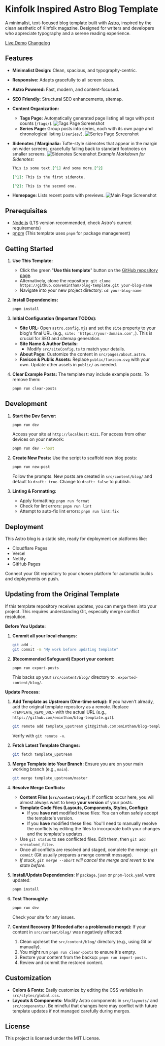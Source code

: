 # Kinfolk Inspired Astro Blog Template

A minimalist, text-focused blog template built with [Astro](https://astro.build/),
inspired by the clean aesthetic of Kinfolk magazine. Designed for writers and developers
who appreciate typography and a serene reading experience.

[Live Demo](https://emintham.com)
[Changelog](https://github.com/emintham/blog-template/blob/master/CHANGELOG.md)

## Features

- **Minimalist Design:** Clean, spacious, and typography-centric.
- **Responsive:** Adapts gracefully to all screen sizes.
- **Astro Powered:** Fast, modern, and content-focused.
- **SEO Friendly:** Structural SEO enhancements, sitemap.
- **Content Organization:**
  - **Tags Page:** Automatically generated page listing all tags with post counts (`/tags/`).
    ![Tags Page Screenshot](screenshots/IMG_0029.PNG)
  - **Series Page:** Group posts into series, each with its own page and chronological listing (`/series/`).
    ![Series Page Screenshot](screenshots/IMG_0030.PNG)
- **Sidenotes / Marginalia:** Tufte-style sidenotes that appear in the margin on wider screens, gracefully falling back to standard footnotes on smaller screens.
  ![Sidenotes Screenshot](screenshots/IMG_0032.jpeg)
  _Example Markdown for Sidenotes:_

  ```markdown
  This is some text.[^1] And some more.[^2]

  [^1]: This is the first sidenote.

  [^2]: This is the second one.
  ```

- **Homepage:** Lists recent posts with previews.
  ![Main Page Screenshot](screenshots/IMG_0028.PNG)

## Prerequisites

- [Node.js](https://nodejs.org/) (LTS version recommended, check Astro's current requirements)
- [pnpm](https://pnpm.io/installation) (This template uses `pnpm` for package management)

## Getting Started

1.  **Use This Template:**

    - Click the green "**Use this template**" button on the [GitHub repository page](https://github.com/emintham/blog-template).
    - Alternatively, clone the repository: `git clone https://github.com/emintham/blog-template.git your-blog-name`
    - Navigate into your new project directory: `cd your-blog-name`

2.  **Install Dependencies:**

    ```bash
    pnpm install
    ```

3.  **Initial Configuration (Important TODOs):**

    - **Site URL:** Open `astro.config.mjs` and set the `site` property to your blog's final URL (e.g., `site: 'https://your-domain.com',`). This is crucial for SEO and sitemap generation.
    - **Site Name & Author Details:**
      - Modify `src/siteConfig.ts` to match your details.
    - **About Page:** Customize the content in `src/pages/about.astro`.
    - **Favicon & Public Assets:** Replace `public/favicon.svg` with your own. Update other assets in `public/` as needed.

4.  **Clear Example Posts:**
    The template may include example posts. To remove them:
    ```bash
    pnpm run clear-posts
    ```

## Development

1.  **Start the Dev Server:**

    ```bash
    pnpm run dev
    ```

    Access your site at `http://localhost:4321`. For access from other devices on your network:

    ```bash
    pnpm run dev --host
    ```

2.  **Create New Posts:**
    Use the script to scaffold new blog posts:

    ```bash
    pnpm run new-post
    ```

    Follow the prompts. New posts are created in `src/content/blog/` and default
    to `draft: true`. Change to `draft: false` to publish.

3.  **Linting & Formatting:**
    - Apply formatting: `pnpm run format`
    - Check for lint errors: `pnpm run lint`
    - Attempt to auto-fix lint errors: `pnpm run lint:fix`

## Deployment

This Astro blog is a static site, ready for deployment on platforms like:

- Cloudflare Pages
- Vercel
- Netlify
- GitHub Pages

Connect your Git repository to your chosen platform for automatic builds and deployments on push.

## Updating from the Original Template

If this template repository receives updates, you can merge them into your project.
This requires understanding Git, especially merge conflict resolution.

**Before You Update:**

1.  **Commit all your local changes:**
    ```bash
    git add .
    git commit -m "My work before updating template"
    ```
2.  **(Recommended Safeguard) Export your content:**
    ```bash
    pnpm run export-posts
    ```
    This backs up your `src/content/blog/` directory to `.exported-content/blog/`.

**Update Process:**

1.  **Add Template as Upstream (One-time setup):**
    If you haven't already, add the original template repository as a remote. Replace `<TEMPLATE_REPO_URL>` with the actual URL (e.g., `https://github.com/emintham/blog-template.git`).

    ```bash
    git remote add template_upstream git@github.com:emintham/blog-template.git
    ```

    Verify with `git remote -v`.

2.  **Fetch Latest Template Changes:**

    ```bash
    git fetch template_upstream
    ```

3.  **Merge Template into Your Branch:**
    Ensure you are on your main working branch (e.g., `main`).

    ```bash
    git merge template_upstream/master
    ```

4.  **Resolve Merge Conflicts:**

    - **Content Files (`src/content/blog/`):** If conflicts occur here, you will almost always want to keep **your version** of your posts.
    - **Template Code Files (Layouts, Components, Styles, Configs):**
      - If you **have not** modified these files: You can often safely accept the template's version.
      - If you **have** modified these files: You'll need to manually resolve the conflicts by editing the files to incorporate both your changes and the template's updates.
    - Use `git status` to see conflicted files. Edit them, then `git add <resolved_file>`.
    - Once all conflicts are resolved and staged, complete the merge: `git commit` (Git usually prepares a merge commit message).
    - _If stuck, `git merge --abort` will cancel the merge and revert to the state before._

5.  **Install/Update Dependencies:**
    If `package.json` or `pnpm-lock.yaml` were updated:

    ```bash
    pnpm install
    ```

6.  **Test Thoroughly:**

    ```bash
    pnpm run dev
    ```

    Check your site for any issues.

7.  **Content Recovery (If Needed after a problematic merge):**
    If your content in `src/content/blog/` was negatively affected:
    1.  Clean up/reset the `src/content/blog/` directory (e.g., using Git or manually).
    2.  You might run `pnpm run clear-posts` to ensure it's empty.
    3.  Restore your content from the backup: `pnpm run import-posts`.
    4.  Review and commit the restored content.

## Customization

- **Colors & Fonts:** Easily customize by editing the CSS variables in `src/styles/global.css`.
- **Layouts & Components:** Modify Astro components in `src/layouts/` and `src/components/`. Be mindful that changes here may conflict with future template updates if not managed carefully during merges.

## License

This project is licensed under the MIT License.
